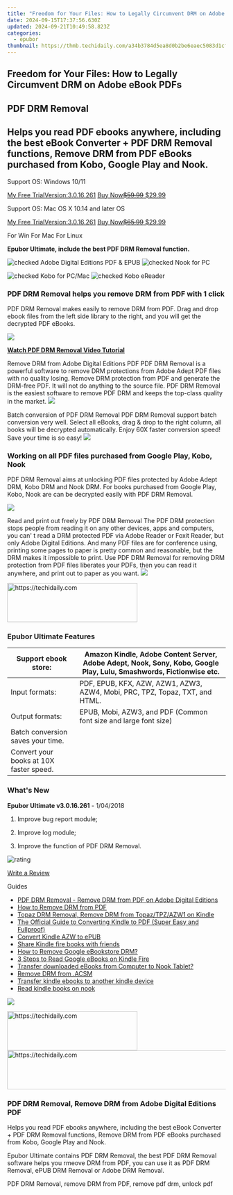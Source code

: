 ```yaml
---
title: "Freedom for Your Files: How to Legally Circumvent DRM on Adobe eBook PDFs"
date: 2024-09-15T17:37:56.630Z
updated: 2024-09-21T10:49:58.823Z
categories:
  - epubor
thumbnail: https://thmb.techidaily.com/a34b3784d5ea8d0b2be6eaec5083d1cf0c7c6de5e3aae650ea39b1f4ae6fa12f.jpg
---
```


## Freedom for Your Files: How to Legally Circumvent DRM on Adobe eBook PDFs

## PDF DRM Removal

## Helps you read PDF ebooks anywhere, including the best eBook Converter + PDF DRM Removal functions, Remove DRM from PDF eBooks purchased from Kobo, Google Play and Nook.

Support OS: Windows 10/11

[My Free TrialVersion:3.0.16.261](https://tools.techidaily.com/epubor/ultimate/) [Buy Now~~$59.99~~ $29.99](https://tools.techidaily.com/epubor/ultimate/)

Support OS: Mac OS X 10.14 and later OS

[My Free TrialVersion:3.0.16.261](https://tools.techidaily.com/epubor/ultimate/) [Buy Now~~$65.99~~ $29.99](https://tools.techidaily.com/epubor/ultimate/)

For Win For Mac For Linux 

**Epubor Ultimate, include the best PDF DRM Removal function.**

![](http://www.epubor.com/style/images/icon_check.png "checked") Adobe Digital Editions PDF & EPUB ![](http://www.epubor.com/style/images/icon_check.png "checked") Nook for PC

![](http://www.epubor.com/style/images/icon_check.png "checked") Kobo for PC/Mac ![](http://www.epubor.com/style/images/icon_check.png "checked") Kobo eReader

### PDF DRM Removal helps you remove DRM from PDF with 1 click

 PDF DRM Removal makes easily to remove DRM from PDF. Drag and drop ebook files from the left side library to the right, and you will get the decrypted PDF eBooks.

[![](http://www.epubor.com/images/ultimate.htmlscreen1.png)](https://www.youtube.com/watch?v=An5PKE7EuJw)

[**Watch PDF DRM Removal Video Tutorial**](https://www.youtube.com/watch?v=An5PKE7EuJw)

Remove DRM from Adobe Digital Editions PDF PDF DRM Removal is a powerful software to remove DRM protections from Adobe Adept PDF files with no quality losing. Remove DRM protection from PDF and generate the DRM-free PDF. It will not do anything to the source file. PDF DRM Removal is the easiest software to remove PDF DRM and keeps the top-class quality in the market. ![](http://www.epubor.com/images/pdf-drm-feature1.png)

Batch conversion of PDF DRM Removal PDF DRM Removal support batch conversion very well. Select all eBooks, drag & drop to the right column, all books will be decrypted automatically. Enjoy 60X faster conversion speed! Save your time is so easy! ![](http://www.epubor.com/images/pdf-drm-feature3.png)

### Working on all PDF files purchased from Google Play, Kobo, Nook

PDF DRM Removal aims at unlocking PDF files protected by Adobe Adept DRM, Kobo DRM and Nook DRM. For books purchased from Google Play, Kobo, Nook are can be decrypted easily with PDF DRM Removal.

![](http://www.epubor.com/images/common-drm-feature2.png)

Read and print out freely by PDF DRM Removal The PDF DRM protection stops people from reading it on any other devices, apps and computers, you can' t read a DRM protected PDF via Adobe Reader or Foxit Reader, but only Adobe Digital Editions. And many PDF files are for conference using, printing some pages to paper is pretty common and reasonable, but the DRM makes it impossible to print. Use PDF DRM Removal for removing DRM protection from PDF files liberates your PDFs, then you can read it anywhere, and print out to paper as you want. ![](http://www.epubor.com/images/pdf-drm-feature4.png)

<!-- affiliate ads begin -->
<a href="https://aligracehair.sjv.io/c/5597632/2006928/19272" target="_top" id="2006928">
  <img src="//a.impactradius-go.com/display-ad/19272-2006928" border="0" alt="https://techidaily.com" width="300" height="90"/>
</a>
<img height="0" width="0" src="https://aligracehair.sjv.io/i/5597632/2006928/19272" style="position:absolute;visibility:hidden;" border="0" />
<!-- affiliate ads end -->

### Epubor Ultimate Features

| Support ebook store:                    | Amazon Kindle, Adobe Content Server, Adobe Adept, Nook, Sony, Kobo, Google Play, Lulu, Smashwords, Fictionwise etc. |
| --------------------------------------- | ------------------------------------------------------------------------------------------------------------------- |
| Input formats:                          | PDF, EPUB, KFX, AZW, AZW1, AZW3, AZW4, Mobi, PRC, TPZ, Topaz, TXT, and HTML.                                        |
| Output formats:                         | EPUB, Mobi, AZW3, and PDF (Common font size and large font size)                                                    |
| Batch conversion saves your time.       |                                                                                                                     |
| Convert your books at 10X faster speed. |                                                                                                                     |

### What's New

**Epubor Ultimate v3.0.16.261** \- 1/04/2018

1) Improve bug report module;

2) Improve log module;

3) Improve the function of PDF DRM Removal.

![rating](http://www.epubor.com/images/star.png)

[Write a Review](https://tools.techidaily.com/epubor/ultimate/)

Guides 

* [PDF DRM Removal - Remove DRM from PDF on Adobe Digital Editions](https://tools.techidaily.com/epubor/products/)
* [How to Remove DRM from PDF](https://tools.techidaily.com/epubor/products/)
* [Topaz DRM Removal, Remove DRM from Topaz/TPZ/AZW1 on Kindle](https://tools.techidaily.com/epubor/products/)
* [The Official Guide to Converting Kindle to PDF (Super Easy and Fullproof)](http://www.epubor.com/convert-kindle-to-pdf.html)
* [Convert Kindle AZW to ePUB](https://tools.techidaily.com/epubor/products/)
* [Share Kindle fire books with friends](https://tools.techidaily.com/epubor/products/)
* [How to Remove Google eBookstore DRM?](https://tools.techidaily.com/epubor/products/)
* [3 Steps to Read Google eBooks on Kindle Fire](https://tools.techidaily.com/epubor/products/)
* [Transfer downloaded eBooks from Computer to Nook Tablet?](https://tools.techidaily.com/epubor/transfer/)
* [Remove DRM from .ACSM](https://tools.techidaily.com/epubor/products/)
* [Transfer kindle ebooks to another kindle device](https://tools.techidaily.com/epubor/products/)
* [Read kindle books on nook](https://tools.techidaily.com/epubor/products/)

![](http://www.epubor.com/images/product-guide2.jpg) 

<!-- affiliate ads begin -->
<a href="https://aligracehair.sjv.io/c/5597632/2016165/19272" target="_top" id="2016165">
  <img src="//a.impactradius-go.com/display-ad/19272-2016165" border="0" alt="https://techidaily.com" width="300" height="90"/>
</a>
<img height="0" width="0" src="https://aligracehair.sjv.io/i/5597632/2016165/19272" style="position:absolute;visibility:hidden;" border="0" />
<!-- affiliate ads end -->

<!-- affiliate ads begin -->
<a href="https://unicoeye.pxf.io/c/5597632/2134490/18498" target="_top" id="2134490">
  <img src="//a.impactradius-go.com/display-ad/18498-2134490" border="0" alt="https://techidaily.com" width="728" height="90"/>
</a>
<img height="0" width="0" src="https://unicoeye.pxf.io/i/5597632/2134490/18498" style="position:absolute;visibility:hidden;" border="0" />
<!-- affiliate ads end -->

### PDF DRM Removal, Remove DRM from Adobe Digital Editions PDF

Helps you read PDF ebooks anywhere, including the best eBook Converter + PDF DRM Removal functions, Remove DRM from PDF eBooks purchased from Kobo, Google Play and Nook.

Epubor Ultimate contains PDF DRM Removal, the best PDF DRM Removal software helps you rmeove DRM from PDF, you can use it as PDF DRM Removal, ePUB DRM Removal or Adobe DRM Removal.

PDF DRM Removal, remove DRM from PDF, remove pdf drm, unlock pdf

<ins class="adsbygoogle"
     style="display:block"
     data-ad-format="autorelaxed"
     data-ad-client="ca-pub-7571918770474297"
     data-ad-slot="1223367746"></ins>

<ins class="adsbygoogle"
     style="display:block"
     data-ad-client="ca-pub-7571918770474297"
     data-ad-slot="8358498916"
     data-ad-format="auto"
     data-full-width-responsive="true"></ins>



